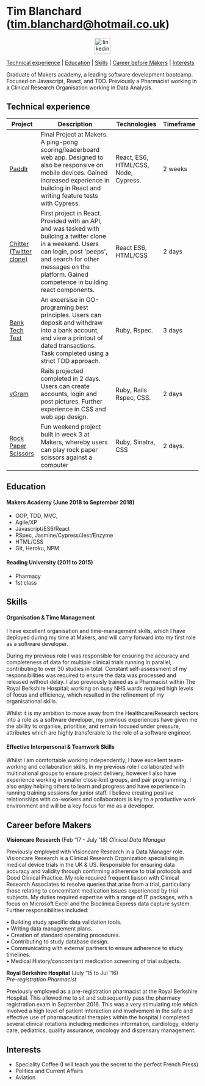 # Tim Blanchard (tim.blanchard@hotmail.co.uk)<br>
<p align="center">
  <a href="https://www.linkedin.com/in/tim-blanchard/">
  <img src="https://www.iconfinder.com/data/icons/free-social-icons/67/linkedin_circle_color-512.png" alt="linkedin" hspace="50" height="42" width="42"></a>

[Technical experience](#technical) | [Education](#education) | [Skills](#skills) | [Career before Makers](#career) | [Interests](#interests)  

Graduate of Makers academy, a leading software development bootcamp. Focused on Javascript, React, and TDD. Previously a Pharmacist working in a Clinical Research Organisation working in Data Analysis.
## <a name="technical"></a>Technical experience
| Project  | Description |       Technologies | Timeframe 
| ------------- | ------------- | ------------| ---------|
| [Paddlr](https://github.com/paddlr/paddlr)  | Final Project at Makers. A ping-pong scoring/leaderboard web app.  Designed to also be responsive on mobile devices. Gained increased experience in building in React and writing feature tests with Cypress.   |      React, ES6, HTML/CSS, Node, Cypress. | 2 weeks
| [Chitter (Twitter clone)](https://github.com/tblanchard01/chitter_frontend)| First project in React. Provided with an API, and was tasked with building a twitter clone in a weekend. Users can login, post 'peeps', and search for other messages on the platform. Gained competence in building react components. | React ES6, HTML/CSS | 2 days 
| [Bank Tech Test](https://github.com/tblanchard01/bank_tech_test)  | An excersise in OO-programing best principles. Users can deposit and withdraw into a bank account, and view a printout of dated transactions. Task completed using a strict TDD approach.   | Ruby, Rspec.| 3 days
| [vGram](https://github.com/tblanchard01/instagram-challenge)  | Rails projected completed in 2 days. Users can create accounts,  login and post pictures. Further experience in CSS and web app design.   | Ruby, Rails Rspec, CSS. | 2 days 
|[Rock Paper Scissors](https://github.com/tblanchard01/rps-challenge) | Fun weekend project built in week 3 at Makers, whereby users can play rock paper scissors against a computer   |Ruby, Sinatra, CSS  | 2 days. 
  





## Education  
#### Makers Academy (June 2018 to September 2018)

- OOP, TDD, MVC, 
- Agile/XP
- Javascript/ES6/React
- RSpec, Jasmine/Cypress/Jest/Enzyme
- HTML/CSS
- Git, Heroku, NPM

#### Reading University (2011 to 2015)

- Pharmacy
- 1st class 

## Skills 

#### Organisation & Time Management

I have excellent organisation and time-management skills, which I have deployed during my time at Makers, and will carry forward into my first role as a software developer. 

During my previous role I was responsible for ensuring the accuracy and completeness of data for multiple clinical trials running in parallel, contributing to over 30 studies in total. Constant self-assessment of my responsibilities was required to ensure the data was processed and released without delay. I also previously trained as a Pharmacist within The Royal Berkshire Hospital; working on busy NHS wards required high levels of focus and efficiency, which resulted in the refinement of my organisational skills.

Whilst it is my ambition to move away from the Healthcare/Research sectors into a role as a software developer, my previous experiences have given me the ability to organise, prioritise, and remain focused under pressure, attributes which are highly transferable to the role of a software engineer.

#### Effective Interpersonal & Teamwork Skills ## 

Whilst I am comfortable working independently, I have excellent team-working and collaboration skills. In my previous role I collaborated with multinational groups to ensure project delivery, however I also have experience working in smaller close-knit groups, and pair programming. I also enjoy helping others to learn and progress and have experience in running training sessions for junior staff. I believe creating positive relationships with co-workers and collaborators is key to a productive work environment and will be a key focus for me as a developer. 

## Career before Makers <a name="career">

**Visioncare Research** (Feb '17 - July '18)
*Clinical Data Manager*


 Previously employed with Visioncare Research in a Data Manager role. Visioncare Research is a Clinical Research Organization specialising in medical device trials in the UK & US. Responsible for ensuring data accuracy and validity through confirming adherence to trial protocols and Good Clinical Practice. My role required frequent liaison with Clinical Research Associates to resolve queries that arise from a trial, particularly those relating to concomitant medication issues experienced by trial subjects. My duties required expertise with a range of IT packages, with a focus on Microsoft Excel and the Bioclinica Express data capture system.  
Further responsibilities included:  
  
• Building study specific data validation tools.  
• Writing data management plans.  
• Creation of standard operating procedures.  
• Contributing to study database design.  
• Communicating with external partners to ensure adherence to study timelines.  
• Medical History/concomitant medication screening of trial subjects.

**Royal Berkshire Hospital** (July '15 to Jul '16)   
*Pre-registration Pharmacist*

Previously employed as a pre-registration pharmacist at the Royal Berkshire Hospital. This allowed me to sit and subsequently pass the pharmacy registration exam in September 2016. This was a very stimulating role which involved a high level of patient interaction and involvement in the safe and effective use of pharmaceutical therapies within the hospital.I completed several clinical rotations including medicines information, cardiology, elderly care, pediatrics, quality assurance, oncology and dispensary management.

## Interests

-   Speciality Coffee (I will teach you the secret to the perfect French Press)
-   Politics and Current Affairs
 -   Aviation


